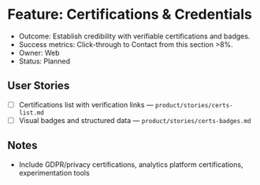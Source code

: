 # Feature: Certifications & Credentials

- Outcome: Establish credibility with verifiable certifications and badges.
- Success metrics: Click-through to Contact from this section >8%.
- Owner: Web
- Status: Planned

## User Stories

- [ ] Certifications list with verification links — `product/stories/certs-list.md`
- [ ] Visual badges and structured data — `product/stories/certs-badges.md`

## Notes

- Include GDPR/privacy certifications, analytics platform certifications, experimentation tools
